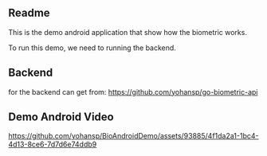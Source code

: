 ## Readme
This is the demo android application that show how the biometric works.
<div>To run this demo, we need to running the backend.</div>

## Backend
for the backend can get from:
https://github.com/yohansp/go-biometric-api


## Demo Android Video
https://github.com/yohansp/BioAndroidDemo/assets/93885/4f1da2a1-1bc4-4d13-8ce6-7d7d6e74ddb9

